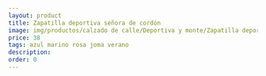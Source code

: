 ```yaml
---
layout: product
title: Zapatilla deportiva señora de cordón
image: img/productos/calzado de calle/Deportiva y monte/Zapatilla deportiva señora de cordón=38 =azul marino rosa joma verano.webp
price: 38 
tags: azul marino rosa joma verano
description: 
order: 0
---
```

